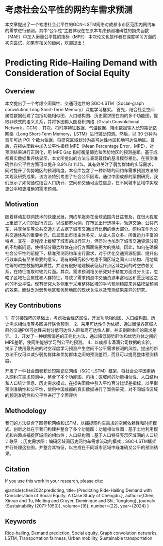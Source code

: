 # 考虑社会公平性的网约车需求预测
本文章提出了一个考虑社会公平性的GCN-LSTM网络对成都市市区范围内网约车的需求进行预测，其中“公平性”主要体现在在原本考虑预测准确性的损失函数（MAE）中加入衡量公平性的指标（MPE）
本次论文也是作者在深度学习方面的初次尝试，如果有相关的疑问，欢迎提出！

# Predicting Ride-Hailing Demand with Consideration of Social Equity

## Overview

本文提出了一个考虑空间属性、交通可达性的 SGC-LSTM（Social-graph convolution Long Short-Term Memory）深度学习框架。
首先，结合社会空间属性数据创建了包括功能相似图、人口结构图、历史需求图在内的多个功能图，提取非欧式的语义关系，并将多图输入图卷积网络（Graph Convolutional Network，GCN），其次，将时序特征数据、气温数据、降雨数据输入长短期记忆网络（Long Short-Term Memory，LSTM）进行辅助预测。然后，以 30 分钟内驾车可达 POI 个数为依据，将研究区域划分为高可达性地区和地可达性地区。最后，在损失函数中加入公平性指标 MPE（Mean Percentage Error，MPE），对预测结果进行正则化，用 MPE Gap 指标衡量弱势和优势地区的预测差距。基于成都真实数据集评估显示，本文所提出的方法与表现最佳的基准模型相比，在预测准确性和公平性方面可以提升 8.9%和 11.1%。其有效关注了弱势群体的实际需求，同时提升了优势地区的预测精度。本仓库包含了一种新颖的网约车需求预测方法的实现及研究成果，该方法特别考虑了社会公平因素。通过中国成都的案例研究，我们展示了如何通过结合人口统计、空间和交通可达性信息，在不同城市区域中实现更公平和更准确的需求预测。

## Motivation

随着移动互联网技术的快速发展，网约车服务在全球范围内日益普及，在很大程度上重塑了人们的出行方式。以成都市为例，在市民出行选择中，轨道交通、公共汽车、共享单车等公共交通方式占据了城市交通出行比例的绝大部分。网约车作为公共交通体系的重要补充，已呈现出市场主体多元、从业人员众多、闲置运力丰富的特点。其在一定程度上缓解了城市的出行压力，但同时也加剧了城市交通资源分配的不均衡问题，使得部分弱势群体在出行方面面临更大的挑战。因此，如何在确保社会公平性的前提下，精准预测网约车出行需求，对于优化交通资源配置、提升出行效率具有至关重要的意义。现有的研究较少考虑不同区域之间人口结构、用地属性等的时空数据的异质性，并没有很好地建模表征起终点区域之间的时空依赖关系，在特征提取时较为片面。其次，需求预测相关研究对于精度方面过分关注，忽略了区域社会属性和人群特征，导致了需求预测中交通资源丰富地区和匮乏地区之间的不公平性。现有研究大多侧重于采用整体区域的平均预测精度来评估模型预测的效果，而缺乏对弱势地区和优势地区的现状关注以及预测结果差异的研究。

## Key Contributions
1、在邻接矩阵的基础上，考虑社会经济属性，开发功能相似图、人口结构图、历史需求相似度等多图进行联合预测。
2、采用可达性作为依据，通过衡量各区域人群的交通POI可达性来划分低可达性人群和高可达性人群，并识别群体间的需求差异。
3、开发了一种缓解偏差的正则化方法，通过降低弱势群体和优势群体之间的MPE差距，使网络能够学习到公平的预测。
4、以成都市滴滴公司数据的实验，揭示了使用最先进的时空深度学习预测产生空间不公平需求预测的风险，提出的新方法不仅可以减少弱势群体和优势群体之间的预测差距，而且可以提高整体预测精度。

开发了一种社会图卷积长短期记忆网络（SGC-LSTM）框架，将社会公平因素纳入网约车需求预测中，整合了多个功能图，包括：区域间的功能相似性、人口结构和人口统计信息、历史需求模式，在损失函数中引入平均百分比误差指标，以平衡预测准确性和公平性，使用中国成都的真实数据进行了案例研究，对不同城市区域的预测准确性和公平性进行了全面评估

## Methodology
我们的方法结合了图卷积网络和LSTM，以捕捉网约车需求的空间依赖性和时间模式。创新之处在于我们构建并整合了多个功能图：功能相似性图：基于土地利用模式和兴趣点捕捉区域间的相似性；人口结构图：基于人口特征表示区域间的人口统计联系
；历史需求图：编码区域间历史网约车需求流动的模式；SGC-LSTM框架并行处理这些图，并整合其特征，以生成在不同城市区域中既准确又公平的预测结果。

## Citation

If you use this work in your research, please cite:

@article{chen2024predicting,
  title={Predicting Ride-Hailing Demand with Consideration of Social Equity: A Case Study of Chengdu.},
  author={Chen, Xinran and Tu, Meiting and Gruyer, Dominique and Shi, Tongtong},
  journal={Sustainability (2071-1050)},
  volume={16},
  number={22},
  year={2024}
}

## Keywords

Ride-hailing, Demand prediction, Social equity, Graph convolution networks, LSTM, Transportation fairness, Urban mobility, Sustainable transportation
